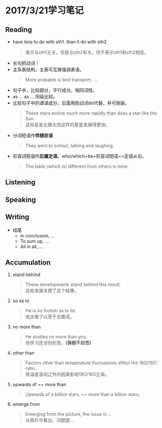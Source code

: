# 2017/3/21学习笔记

## Reading

- have less to do with sth1. than it do with sth2.
    > 表示与sth1无关，但是与sth2有关。但不表示sth1和sth2相反。
- 长句抓动词！
- 主系表结构，主表可互换强调表语。
    > More probable is bird transport, ...
- 句子中，比较部分，平行成分，相同词性。
- as ... as ... 同级比较。
- 比较句子中的谓语成分，后面用助动词do代替，并可倒装。
    > These stars evolve much more rapidly than does a star like the Sun.\
    这些星星比像太阳这样的星星发展得更快。
- 分词短语作**伴随状语**
    > They went to school, talking and laughing.
- 形容词短语作**后置定语**。who/which+be+形容词短语==定语从句。
    > The table *(which is)* different from others is mine.
    
## Listening
## Speaking
## Writing

- 结尾
    - In conclusion, ...
    - To sum up, ...
    - All in all, ...

## Accumulation

1. stand behind
    > These developments stand behind this result.\
    这些发展支撑了这个结果。
1. so as to
    > He is so foolish as to lie.\
    他太傻了以至于去撒谎。
1. no more than
    > He studies no more than you.\
    他学习还没你刻苦。**(俩都不刻苦)**
1. other than
    > Factors other than temperature fluctuations effect the 18O/16O ratio.\
    除温度波动之外的因素影响18O/16O比率。
1. upwards of == more than
    > Upwards of a billion stars, == more than a billion stars, 
1. emerge from
    > Emerging from the picture, the issue is ...\
    从图片中看出，问题是...
